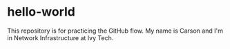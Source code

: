 # hello-world
This repository is for practicing the GitHub flow.
My name is Carson and I'm in Network Infrastructure at Ivy Tech.
